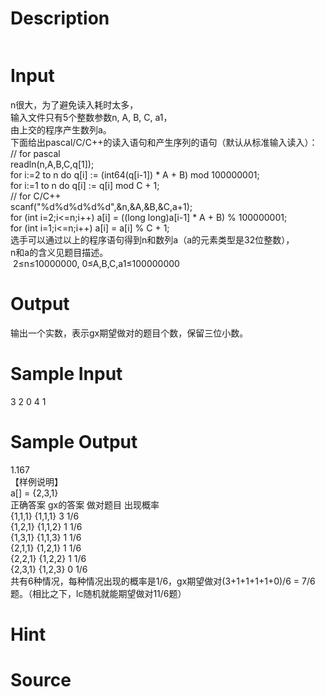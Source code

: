 
# Description

<div class="content"><p><img alt="" border="0" src="source/bzoj/2134/img/aHR0cHM6Ly9seWRzeS5jb20vSnVkZ2VPbmxpbmUvaW1hZ2VzLzIxMzQuanBn.jpg"/></p></div>

# Input

<div class="content"><div>n很大，为了避免读入耗时太多，</div>
<div>输入文件只有5个整数参数n, A, B, C, a1，</div>
<div>由上交的程序产生数列a。</div>
<div>下面给出pascal/C/C++的读入语句和产生序列的语句（默认从标准输入读入）： </div>
<div>// for pascal </div>
<div>readln(n,A,B,C,q[1]); </div>
<div>for i:=2 to n do q[i] := (int64(q[i-1]) * A + B) mod 100000001; </div>
<div>for i:=1 to n do q[i] := q[i] mod C + 1; </div>
<div></div>
<div>// for C/C++ </div>
<div>scanf(&#34;%d%d%d%d%d&#34;,&amp;n,&amp;A,&amp;B,&amp;C,a+1); </div>
<div>for (int i=2;i&lt;=n;i++) a[i] = ((long long)a[i-1] * A + B) % 100000001; </div>
<div>for (int i=1;i&lt;=n;i++) a[i] = a[i] % C + 1; </div>
<div>选手可以通过以上的程序语句得到n和数列a（a的元素类型是32位整数），</div>
<div>n和a的含义见题目描述。</div>
<div> 2≤n≤10000000, 0≤A,B,C,a1≤100000000</div></div>

# Output

<div class="content"><p>输出一个实数，表示gx期望做对的题目个数，保留三位小数。</p></div>

# Sample Input

<div class="content"><span class="sampledata">3 2 0 4 1<br/>
</span></div>

# Sample Output

<div class="content"><span class="sampledata">1.167<br/>
【样例说明】<br/>
a[] = {2,3,1}<br/>
正确答案	gx的答案	做对题目	出现概率<br/>
{1,1,1}	{1,1,1}	3	1/6<br/>
{1,2,1}	{1,1,2}	1	1/6<br/>
{1,3,1}	{1,1,3}	1	1/6<br/>
{2,1,1}	{1,2,1}	1	1/6<br/>
{2,2,1}	{1,2,2}	1	1/6<br/>
{2,3,1}	{1,2,3}	0	1/6<br/>
共有6种情况，每种情况出现的概率是1/6，gx期望做对(3+1+1+1+1+0)/6 = 7/6题。（相比之下，lc随机就能期望做对11/6题）</span></div>

# Hint

<div class="content"><p></p></div>

# Source

<div class="content"><p><a href="problemset.php?search="></a></p></div>

